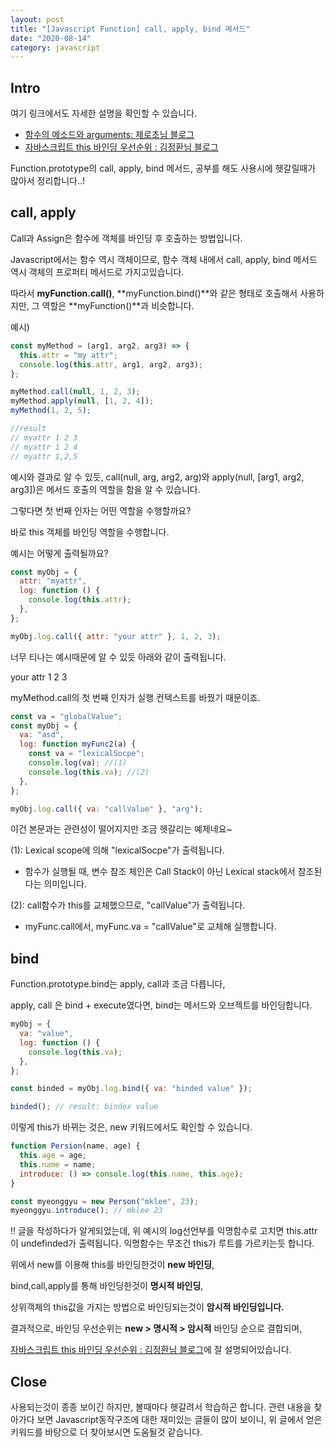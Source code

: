 ```yaml
---
layout: post
title: "[Javascript Function] call, apply, bind 메서드"
date: "2020-08-14"
category: javascript
---
```


## Intro

여기 링크에서도 자세한 설명을 확인할 수 있습니다.

- [함수의 메소드와 arguments: 제로초님 블로그](https://www.zerocho.com/category/JavaScript/post/57433645a48729787807c3fd)
- [자바스크립트 this 바인딩 우선순위 : 김정환님 블로그](http://jeonghwan-kim.github.io/2017/10/22/js-context-binding.html)

Function.prototype의 call, apply, bind 메서드,
공부를 해도 사용시에 헷갈릴때가 많아서 정리합니다..!

## call, apply

Call과 Assign은 함수에 객체를 바인딩 후 호출하는 방법입니다.

Javascript에서는 함수 역시 객체이므로, 함수 객체 내에서 call, apply, bind 메서드 역시 객체의 프로퍼티 메서드로 가지고있습니다.

따라서 **myFunction.call()**, **myFunction.bind()**와 같은 형태로 호출해서 사용하지만, 그 역할은 **myFunction()**과 비슷합니다.

예시)

```javascript
const myMethod = (arg1, arg2, arg3) => {
  this.attr = "my attr";
  console.log(this.attr, arg1, arg2, arg3);
};

myMethod.call(null, 1, 2, 3);
myMethod.apply(null, [1, 2, 4]);
myMethod(1, 2, 5);

//result
// myattr 1 2 3
// myattr 1 2 4
// myattr 1,2,5
```

예시와 결과로 알 수 있듯, call(null, arg, arg2, arg)와 apply(null, [arg1, arg2, arg3])은 메서드 호출의 역할을 함을 알 수 있습니다.

그렇다면 첫 번째 인자는 어떤 역할을 수행할까요?

바로 this 객체를 바인딩 역할을 수행합니다.

예시는 어떻게 출력될까요?

```javascript
const myObj = {
  attr: "myattr",
  log: function () {
    console.log(this.attr);
  },
};

myObj.log.call({ attr: "your attr" }, 1, 2, 3);
```

너무 티나는 예시때문에 알 수 있듯 아래와 같이 출력됩니다.

your attr 1 2 3

myMethod.call의 첫 번째 인자가 실행 컨텍스트를 바꿨기 때문이죠.

```javascript
const va = "globalValue";
const myObj = {
  va: "asd",
  log: function myFunc2(a) {
    const va = "lexicalSocpe";
    console.log(va); //(1)
    console.log(this.va); //(2)
  },
};

myObj.log.call({ va: "callValue" }, "arg");
```

이건 본문과는 관련성이 떨어지지만 조금 헷갈리는 예제네요~

(1): Lexical scope에 의해 "lexicalSocpe"가 출력됩니다.

- 함수가 실행될 때, 변수 참조 체인은 Call Stack이 아닌 Lexical stack에서 참조된다는 의미입니다.

(2): call함수가 this를 교체했으므로, "callValue"가 출력됩니다.

- myFunc.call에서, myFunc.va = "callValue"로 교체해 실행합니다.

## bind

Function.prototype.bind는 apply, call과 조금 다릅니다,

apply, call 은 bind + execute였다면, bind는 메서드와 오브젝트를 바인딩합니다.

```javascript
myObj = {
  va: "value",
  log: function () {
    console.log(this.va);
  },
};

const binded = myObj.log.bind({ va: "binded value" });

binded(); // result: bindex value
```

이렇게 this가 바뀌는 것은, new 키워드에서도 확인할 수 있습니다.

```javascript
function Persion(name, age) {
  this.age = age;
  this.name = name;
  introduce: () => console.log(this.name, this.age);
}

const myeonggyu = new Person("mklee", 23);
myeonggyu.introduce(); // mklee 23
```

!! 글을 작성하다가 알게되었는데, 위 예시의 log선언부를 익명함수로 고치면 this.attr이 undefinded가 출력됩니다. 익명함수는 무조건 this가 루트를 가르키는듯 합니다.

위에서 new를 이용해 this를 바인딩한것이 **new 바인딩**,

bind,call,apply를 통해 바인딩한것이 **명시적 바인딩**,

상위객체의 this값을 가지는 방법으로 바인딩되는것이 **암시적 바인딩입니다.**

결과적으로, 바인딩 우선순위는 **new > 명시적 > 암시적** 바인딩 순으로 결합되며,

[자바스크립트 this 바인딩 우선순위 : 김정환님 블로그](http://jeonghwan-kim.github.io/2017/10/22/js-context-binding.html)에 잘 설명되어있습니다.

## Close

사용되는것이 종종 보이긴 하지만, 볼때마다 헷갈려서 학습하곤 합니다. 관련 내용을 찾아가다 보면 Javascript동작구조에 대한 재미있는 글들이 많이 보이니, 위 글에서 얻은 키워드를 바탕으로 더 찾아보시면 도움될것 같습니다.
